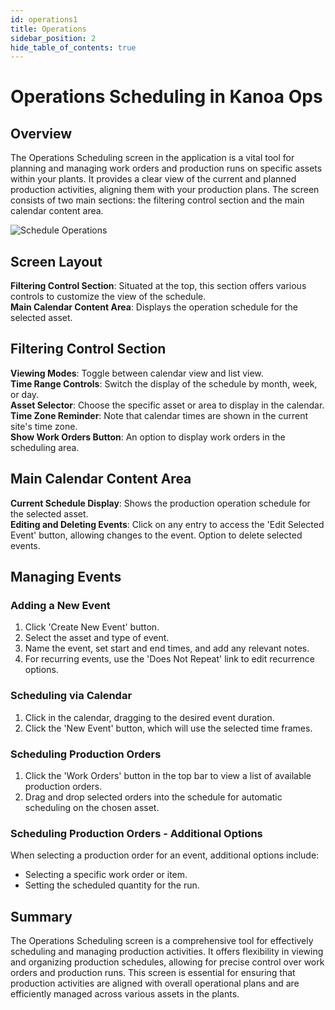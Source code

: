 ```yaml
---
id: operations1
title: Operations
sidebar_position: 2
hide_table_of_contents: true
---
```

# Operations Scheduling in Kanoa Ops

## Overview

The Operations Scheduling screen in the application is a vital tool for planning and managing work orders and production runs on specific assets within your plants. It provides a clear view of the current and planned production activities, aligning them with your production plans. The screen consists of two main sections: the filtering control section and the main calendar content area.

![Schedule Operations](/img/ops-scheduling-operations.png)

## Screen Layout

**Filtering Control Section**: Situated at the top, this section offers various controls to customize the view of the schedule.<br />
**Main Calendar Content Area**: Displays the operation schedule for the selected asset.

## Filtering Control Section

**Viewing Modes**:  Toggle between calendar view and list view.<br />
**Time Range Controls**:  Switch the display of the schedule by month, week, or day.<br />
**Asset Selector**:  Choose the specific asset or area to display in the calendar.<br />
**Time Zone Reminder**:  Note that calendar times are shown in the current site's time zone.<br />
**Show Work Orders Button**:  An option to display work orders in the scheduling area.

## Main Calendar Content Area

**Current Schedule Display**:  Shows the production operation schedule for the selected asset.<br />
**Editing and Deleting Events**:  Click on any entry to access the 'Edit Selected Event' button, allowing changes to the event.  Option to delete selected events.

## Managing Events

### Adding a New Event
1. Click 'Create New Event' button.
2. Select the asset and type of event.
3. Name the event, set start and end times, and add any relevant notes.
4. For recurring events, use the 'Does Not Repeat' link to edit recurrence options.

### Scheduling via Calendar
1. Click in the calendar, dragging to the desired event duration.
2. Click the 'New Event' button, which will use the selected time frames.

### Scheduling Production Orders
1. Click the 'Work Orders' button in the top bar to view a list of available production orders.
2. Drag and drop selected orders into the schedule for automatic scheduling on the chosen asset.

### Scheduling Production Orders - Additional Options
When selecting a production order for an event, additional options include:
  - Selecting a specific work order or item.
  - Setting the scheduled quantity for the run.

## Summary

The Operations Scheduling screen is a comprehensive tool for effectively scheduling and managing production activities. It offers flexibility in viewing and organizing production schedules, allowing for precise control over work orders and production runs. This screen is essential for ensuring that production activities are aligned with overall operational plans and are efficiently managed across various assets in the plants.
